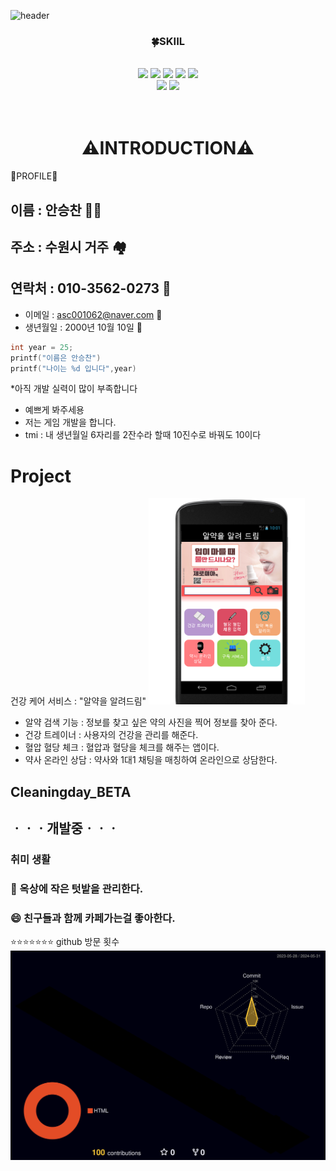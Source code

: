 
![header](https://capsule-render.vercel.app/api?type=Venom&color=auto&height=350&section=header&text=Welcome%20MyWorld&fontSize=90)

 <div align=center>
  <h3>🍀SKIIL</h3><br>
 <img src="https://img.shields.io/badge/javascript-white?style=flat&logo=javascript&logoColor=black"/>
 <img src="https://img.shields.io/badge/unity-blue?style=flat&logo=unity&logoColor=black"/>
 <img src="https://img.shields.io/badge/c-A8B9CC?style=flat&logo=c&logoColor=white"/>
 <img src="https://img.shields.io/badge/c++-00599C?style=flat&logo=c++&logoColor=white"/>
 <img src="https://img.shields.io/badge/unrealengine-0E1128?style=flat&logo=unrealengine&logoColor=white"/>
 <br>
 <img src="https://img.shields.io/badge/python-3776AB?style=flat&logo=python&logoColor=white"/>
 <img src="https://img.shields.io/badge/jupyter-F37626?style=flat&logo=jupyter&logoColor=white"/>
  
<br>
<br>
<br>

  <H1>⚠️INTRODUCTION⚠️ </H1>
  
  
 </div>

📁PROFILE📁 
## 이름 : 안승찬 👨‍💼
## 주소 : 수원시 거주 🏘️
## 연락처 : 010-3562-0273 📱
* 이메일 : asc001062@naver.com 📧
* 생년월일 : 2000년 10월 10일 🎂

```c
int year = 25;
printf("이름은 안승찬")
printf("나이는 %d 입니다",year)
```

*아직 개발 실력이 많이 부족합니다
* 예쁘게 봐주세용
* 저는 게임 개발을 합니다.
* tmi : 내 생년월일 6자리를 2잔수라 할때 10진수로 바꿔도 10이다


<h1>Project</h1>
건강 케어 서비스 : "알약을 알려드림"
<img src="/Img/pillImg.png" width="250px" height="330px" title="메롱" alt="RubberDuck"></img>

* 알약 검색 기능 : 정보를 찾고 싶은 약의 사진을 찍어 정보를 찾아 준다.
* 건강 트레이너 : 사용자의 건강을 관리를 해준다.
* 혈압 혈당 체크 : 혈압과 혈당을 체크를 해주는 앱이다.
* 약사 온라인 상담 : 약사와 1대1 채팅을 매칭하여 온라인으로 상담한다.

<h2>Cleaningday_BETA<h2>
ㆍㆍㆍ개발중ㆍㆍㆍ
<h3>취미 생활</h3>

### 🌱 옥상에 작은 텃밭을 관리한다.
### 😄 친구들과 함께 카페가는걸 좋아한다.



⭐⭐⭐⭐⭐⭐⭐
github 방문 횟수
![](./profile-3d-contrib/profile-night-rainbow.svg)

<!--
**asc001010/asc001010** is a ✨ _special_ ✨ repository because its `README.md` (this file) appears on your GitHub profile.

Here are some ideas to get you started:

- 🔭 I’m currently working on ...
- 🌱 I’m currently learning ...
- 👯 I’m looking to collaborate on ...
- 🤔 I’m looking for help with ...
- 💬 Ask me about ...
- 📫 How to reach me: ...
- 😄 Pronouns: ...
- ⚡ Fun fact: ...
-->
